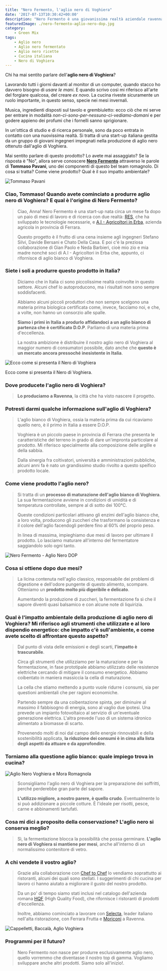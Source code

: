```yaml
---
title: "Nero Fermento, l'aglio nero di Voghiera"
date: '2017-07-13T10:30:42+00:00'
description: "Nero Fermento è una giovanissima realtà aziendale ravennate che produce aglio nero di Voghiera. Ne ho parlato insieme a Tommaso Pavani."
featuredImage: ./nero-fermento-aglio-nero-dop.jpg
category:
    - Green Mix
tags:
    - Aglio nero
    - Aglio nero fermentato
    - Aglio nero ricette
    - Cucina italiana
    - Nero di Voghiera
---
```

Chi ha mai sentito parlare dell'**aglio nero di Voghiera**?

Lavorando tutti i giorni davanti al monitor di un computer, quando stacco ho davvero bisogno di *usare le mani*. E quando scrivo così mi riferisco all'arte del forgiare qualcosa, del creare *ex novo*.
La cucina riveste sicuramente un ruolo importante, in questo senso, specie nei mesi invernali.

Musica, ingredienti disposti sul tavolo e grembiuletto: ecco ciò che mi serve per entrare in modalità *non-ci-sono-per-nessuno-ci-vediamo-domani* e per godere appieno dei profumi che i fornelli sanno sprigionare.

In un'ottica di studio e di ricerca personale, sono da poco entrata in contatto con una nuovissima realtà. Si tratta di una start-up italiana gestita da un gruppo di giovani ingegneri impegnati nella produzione di aglio nero ottenuto dall'aglio di Voghiera.

Mai sentito parlare di questo prodotto? Lo avete mai assaggiato?
Se la risposta è "No", allora serve conoscere **[Nero Fermento](https://www.nerofermento.it)** attraverso le parole di **Tommaso Pavani**, uno dei componenti di questo bel team romagnolo.
Di cosa si tratta? Come viene prodotto? Qual è il suo impatto ambientale?

![Tommaso Pavani](./tommaso-pavani-nero-fermento.jpg)

### Ciao, Tommaso! Quando avete cominciato a produrre aglio nero di Voghiera? E qual è l'origine di Nero Fermento?

> Ciao, Anna! Nero Fermento è una start-up nata circa un mese fa dopo un paio di mesi di lavoro e di ricerca con due realtà: [RES](http://www.resitalia.org), che ha sviluppato le tecnologie necessarie, e [A.I - Agricoltori in Erba](https://www.facebook.com/Societ%C3%A0-Agricola-AI-Agricoltori-in-erba-544511275628514/), azienda agricola in provincia di Ferrara.
>
> Questo progetto è il frutto di una cena insieme agli ingegneri Stefano Silvi, Davide Bersani e Chato Della Casa. E poi c'è la preziosa collaborazione di Gian Paolo e Neda Barbieri, cioè mio zio e mia madre nonché soci di A.I - Agricoltori in Erba che, appunto, ci rifornisce di aglio bianco di Voghiera.

### Siete i soli a produrre questo prodotto in Italia?

> Diciamo che in Italia ci sono piccolissime realtà coinvolte in questo settore. Alcuni chef lo autoproducono, ma i risultati non sono sempre soddisfacenti.
>
> Abbiamo alcuni piccoli produttori che non sempre scelgono una materia prima biologica certificata come, invece, facciamo noi, e che, a volte, non hanno un consorzio alle spalle.
>
> **Siamo i primi in Italia a produrlo affidandoci a un aglio bianco di partenza che è certificato D.O.P**. Parliamo di una materia prima d'eccellenza.
>
> La nostra ambizione è distribuire il nostro aglio nero di Voghiera al maggior numero di consumatori possibile, dato anche che **questo è un mercato ancora pressoché inesistente in Italia**.

![Ecco come si presenta il Nero di Voghiera](./nero-fermento-aglio-nero-dop-2.jpg)

Ecco come si presenta il Nero di Voghiera.

### Dove producete l'aglio nero di Voghiera?

> **Lo produciamo a Ravenna**, la città che ha visto nascere il progetto.

### Potresti darmi qualche informazione sull'aglio di Voghiera?

> L'aglio bianco di Voghiera, ossia la materia prima da cui ricaviamo quello nero, è il primo in Italia a essere D.O.P.
>
> Voghiera è un piccolo paese in provincia di Ferrara che presenta le caratteristiche del terreno in grado di dare un'impronta particolare al prodotto. Mi riferisco specialmente alla composizione delle argille e della sabbia.
>
> Dalla sinergia fra coltivatori, università e amministrazioni pubbliche, alcuni anni fa è nato un grandissimo studio rivolto a questo speifico prodotto locale.

### Come viene prodotto l'aglio nero?

> Si tratta di un **processo di maturazione dell'aglio bianco di Voghiera**. La sua fermentazione avviene in condizioni di umidità e di temperatura controllate, sempre al di sotto dei 100°C.
>
> Queste condizioni particolari attivano gli enzimi dell'aglio bianco che, a loro volta, producono gli zuccheri che trasformano la consistenza e il colore dell'aglio facendogli perdere fino al 60% del proprio peso.
>
> In linea di massima, impieghiamo due mesi di lavoro per ultimare il prodotto. Lo lasciamo maturare all'interno del fermentatore saggiandolo solo ogni tanto.

![Nero Fermento - Aglio Nero DOP](../nero-fermento-aglio-nero-dop.jpg)


### Cosa si ottiene dopo due mesi?

> La licina contenuta nell'aglio classico, responsabile dei problemi di digestione e dell'odore pungente di questo alimento, scompare. Otteniamo un **prodotto molto più digeribile e delicato**.
>
> Aumentando la produzione di zuccheri, la fermentazione fa sì che il sapore diventi quasi balsamico e con alcune note di liquirizia.

### Qual è l'impatto ambientale della produzione di aglio nero di Voghiera? Mi riferisco agli strumenti che utilizzate e al loro dispendio energetico: che impatto c'è sull'ambiente, e come avete scelto di affrontare questo aspetto?

> Dal punto di vista delle emissioni e degli scarti, **l'impatto è trascurabile**.
>
> Circa gli strumenti che utilizziamo per la maturazione e per la fermentazione, in fase prototipale abbiamo utilizzato delle resistenze elettriche cercando di mitigare il consumo energetico. Abbiamo coibentato in maniera massiccia la cella di maturazione.
>
> La cella che stiamo mettendo a punto vuole ridurre i consumi, sia per questioni ambientali che per ragioni economiche.
>
> Partendo sempre da una coibentazione spinta, per diminuire al massimo il fabbisogno di energia, sono al vaglio due ipotesi. Una prevede un impianto fotovoltaico al servizio di un'eventuale generazione elettrica. L'altra prevede l'uso di un sistema idronico alimentato a biomasse di scarto.
>
> Provenendo molti di noi dal campo delle energie rinnovabili e della sostenibilità applicata, **la riduzione dei consumi è in cima alla lista degli aspetti da attuare e da approfondire**.

### Torniamo alla questione aglio bianco: quale impiego trova in cucina?

![Aglio Nero Voghiera e Mora Romagnola](./aglio-nero-voghiera-mora-romagnola.jpg)

> Sconsigliiamo l'aglio nero di Voghiera per la preparazione dei soffritti, perché perderebbe gran parte del sapore.
>
> **L'utilizzo migliore, a nostro parere, è quello crudo**. Eventualmente lo si può addizionare a piccole cotture. È l'ideale per risotti, pesce, carne e abbinamenti tartufati.

### Cosa mi dici a proposito della conservazione? L'aglio nero si conserva meglio?

> Sì, la fermentazione blocca la possibilità che possa germinare. **L'aglio nero di Voghiera si mantiene per mesi**, anche all'interno di un normalissimo contenitore di vetro.

### A chi vendete il vostro aglio?

> Grazie alla collaborazione con [Chef to Chef](http://www.cheftochef.eu) lo vendiamo soprattutto ai ristoranti, alcuni dei quali sono stellati. I suggerimenti di chi cucina per lavoro ci hanno aiutato a migliorare il gusto del nostro prodotto.
>
> Da un po' di tempo siamo stati inclusi nel catalogo dell'azienda romana [HQF](http://www.hqf.it) (High Quality Food), che rifornisce i ristoranti di prodotti d'eccellenza.
>
> Inoltre, abbiamo cominciato a lavorare con [Selecta](http://www.selectaspa.it), leader italiano nell'alta ristorazione, con Ferrara Frutta e [Moriconi](http://www.moriconifrutta.it) a Ravenna.

![Cappelletti, Baccalà, Aglio Voghiera](./cappelletti-baccala-aglio-voghiera.jpg)

### Programmi per il futuro?

> Nero Fermento non nasce per produrre esclusivamente aglio nero, quello vorremmo che diventasse il nostro top di gamma. Vogliamo sviluppare anche altri prodotti. Siamo solo all'inizio!.
